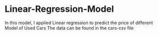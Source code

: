 # Linear-Regression-Model
In this model, I applied Linear regression to predict the price of different Model of Used Cars
The data can be found in the cars-csv file 

